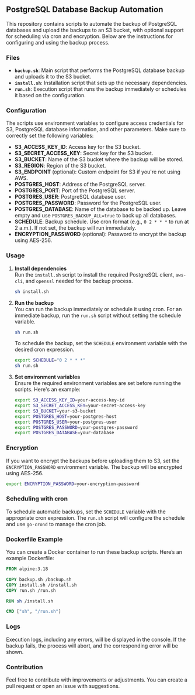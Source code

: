 ## PostgreSQL Database Backup Automation

This repository contains scripts to automate the backup of PostgreSQL databases and upload the backups to an S3 bucket, with optional support for scheduling via cron and encryption. Below are the instructions for configuring and using the backup process.

### Files

- **`backup.sh`**: Main script that performs the PostgreSQL database backup and uploads it to the S3 bucket.
- **`install.sh`**: Installation script that sets up the necessary dependencies.
- **`run.sh`**: Execution script that runs the backup immediately or schedules it based on the configuration.

### Configuration

The scripts use environment variables to configure access credentials for S3, PostgreSQL database information, and other parameters. Make sure to correctly set the following variables:

- **S3_ACCESS_KEY_ID**: Access key for the S3 bucket.
- **S3_SECRET_ACCESS_KEY**: Secret key for the S3 bucket.
- **S3_BUCKET**: Name of the S3 bucket where the backup will be stored.
- **S3_REGION**: Region of the S3 bucket.
- **S3_ENDPOINT** (optional): Custom endpoint for S3 if you're not using AWS.
- **POSTGRES_HOST**: Address of the PostgreSQL server.
- **POSTGRES_PORT**: Port of the PostgreSQL server.
- **POSTGRES_USER**: PostgreSQL database user.
- **POSTGRES_PASSWORD**: Password for the PostgreSQL user.
- **POSTGRES_DATABASE**: Name of the database to be backed up. Leave empty and use `POSTGRES_BACKUP_ALL=true` to back up all databases.
- **SCHEDULE**: Backup schedule. Use cron format (e.g., `0 2 * * *` to run at 2 a.m.). If not set, the backup will run immediately.
- **ENCRYPTION_PASSWORD** (optional): Password to encrypt the backup using AES-256.

### Usage

1. **Install dependencies**  
   Run the `install.sh` script to install the required PostgreSQL client, `aws-cli`, and `openssl` needed for the backup process.

   ```bash
   sh install.sh
   ```

2. **Run the backup**  
   You can run the backup immediately or schedule it using cron. For an immediate backup, run the `run.sh` script without setting the schedule variable.

   ```bash
   sh run.sh
   ```

   To schedule the backup, set the `SCHEDULE` environment variable with the desired cron expression.

   ```bash
   export SCHEDULE="0 2 * * *"
   sh run.sh
   ```

3. **Set environment variables**  
   Ensure the required environment variables are set before running the scripts. Here's an example:

   ```bash
   export S3_ACCESS_KEY_ID=your-access-key-id
   export S3_SECRET_ACCESS_KEY=your-secret-access-key
   export S3_BUCKET=your-s3-bucket
   export POSTGRES_HOST=your-postgres-host
   export POSTGRES_USER=your-postgres-user
   export POSTGRES_PASSWORD=your-postgres-password
   export POSTGRES_DATABASE=your-database
   ```

### Encryption

If you want to encrypt the backups before uploading them to S3, set the `ENCRYPTION_PASSWORD` environment variable. The backup will be encrypted using AES-256.

```bash
export ENCRYPTION_PASSWORD=your-encryption-password
```

### Scheduling with cron

To schedule automatic backups, set the `SCHEDULE` variable with the appropriate cron expression. The `run.sh` script will configure the schedule and use `go-crond` to manage the cron job.

### Dockerfile Example

You can create a Docker container to run these backup scripts. Here’s an example Dockerfile:

```dockerfile
FROM alpine:3.18

COPY backup.sh /backup.sh
COPY install.sh /install.sh
COPY run.sh /run.sh

RUN sh /install.sh

CMD ["sh", "/run.sh"]
```

### Logs

Execution logs, including any errors, will be displayed in the console. If the backup fails, the process will abort, and the corresponding error will be shown.

### Contribution

Feel free to contribute with improvements or adjustments. You can create a pull request or open an issue with suggestions.
